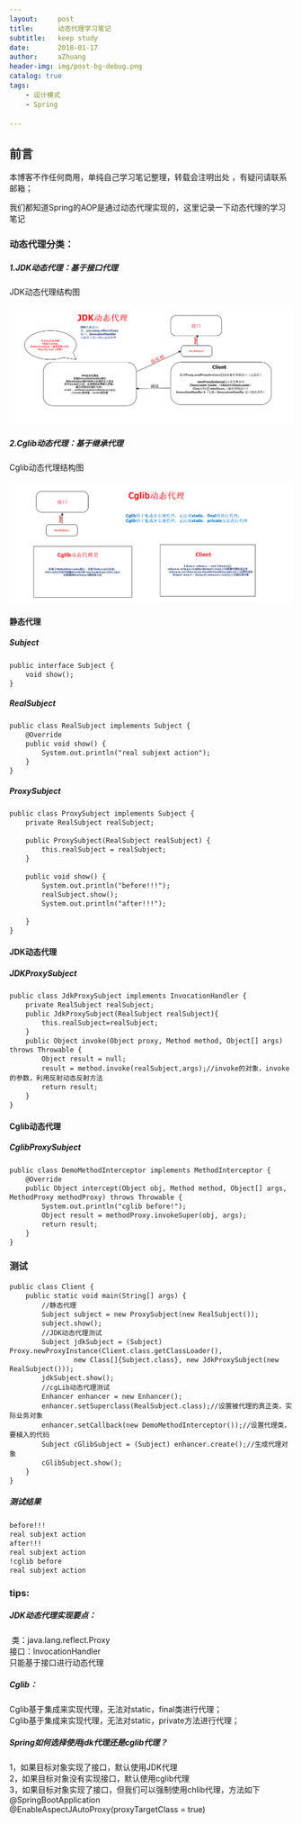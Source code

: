 ```yaml
---
layout:     post
title:      动态代理学习笔记
subtitle:   keep study
date:       2018-01-17
author:     aZhuang
header-img: img/post-bg-debug.png
catalog: true
tags:
    - 设计模式
    - Spring

---
```


## 前言

本博客不作任何商用，单纯自己学习笔记整理，转载会注明出处 ，有疑问请联系邮箱；

我们都知道Spring的AOP是通过动态代理实现的，这里记录一下动态代理的学习笔记

### 动态代理分类：

##### 1.JDK动态代理：基于接口代理   

JDK动态代理结构图

![讲道理这里会有个结构图](https://raw.githubusercontent.com/xiaoazhuang/xiaoazhuang.github.io/master/img/JDK动态代理.png)

##### 2.Cglib动态代理：基于继承代理  

Cglib动态代理结构图

![讲道理这里会有个结构图](https://raw.githubusercontent.com/xiaoazhuang/xiaoazhuang.github.io/master/img/Cglib动态代理.png)

#### 静态代理

##### Subject

```
public interface Subject {
    void show();
}
```

##### RealSubject

```
public class RealSubject implements Subject {
    @Override
    public void show() {
        System.out.println("real subjext action");
    }
}
```

##### ProxySubject

```
public class ProxySubject implements Subject {
    private RealSubject realSubject;

    public ProxySubject(RealSubject realSubject) {
        this.realSubject = realSubject;
    }

    public void show() {
        System.out.println("before!!!");
        realSubject.show();
        System.out.println("after!!!");

    }
}
```

#### JDK动态代理

##### JDKProxySubject

```
public class JdkProxySubject implements InvocationHandler {
    private RealSubject realSubject;
    public JdkProxySubject(RealSubject realSubject){
        this.realSubject=realSubject;
    }
    public Object invoke(Object proxy, Method method, Object[] args) throws Throwable {
        Object result = null;
        result = method.invoke(realSubject,args);//invoke的对象，invoke的参数，利用反射动态反射方法
        return result;
    }
}
```

#### Cglib动态代理

##### CglibProxySubject

```
public class DemoMethodInterceptor implements MethodInterceptor {
    @Override
    public Object intercept(Object obj, Method method, Object[] args, MethodProxy methodProxy) throws Throwable {
        System.out.println("cglib before!");
        Object result = methodProxy.invokeSuper(obj, args);
        return result;
    }
}
```

### 测试

```
public class Client {
    public static void main(String[] args) {
        //静态代理
        Subject subject = new ProxySubject(new RealSubject());
        subject.show();
        //JDK动态代理测试
        Subject jdkSubject = (Subject) Proxy.newProxyInstance(Client.class.getClassLoader(),
                new Class[]{Subject.class}, new JdkProxySubject(new RealSubject()));
        jdkSubject.show();
        //cgLib动态代理测试
        Enhancer enhancer = new Enhancer();
        enhancer.setSuperclass(RealSubject.class);//设置被代理的真正类，实际业务对象
        enhancer.setCallback(new DemoMethodInterceptor());//设置代理类，要植入的代码
        Subject cGlibSubject = (Subject) enhancer.create();//生成代理对象
        cGlibSubject.show();
    }
}
```

##### 测试结果

```
before!!!
real subjext action
after!!!
real subjext action
!cglib before
real subjext action
```

### tips:

##### JDK动态代理实现要点：

​	类：java.lang.reflect.Proxy   
​	接口：InvocationHandler   
​	只能基于接口进行动态代理   

##### Cglib：

Cglib基于集成来实现代理，无法对static，final类进行代理；  
Cglib基于集成来实现代理，无法对static，private方法进行代理；

##### Spring如何选择使用jdk代理还是cglib代理？

1，如果目标对象实现了接口，默认使用JDK代理  
2，如果目标对象没有实现接口，默认使用cglib代理  
3，如果目标对象实现了接口，但我们可以强制使用chlib代理，方法如下   
@SpringBootApplication  
@EnableAspectJAutoProxy(proxyTargetClass = true) 

